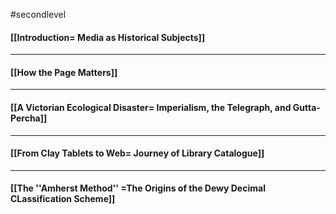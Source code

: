 #secondlevel 


#### [[Introduction= Media as Historical Subjects]]

--- 

#### [[How the Page Matters]]

--- 

#### [[A Victorian Ecological Disaster= Imperialism, the Telegraph, and Gutta-Percha]]

---

#### [[From Clay Tablets to Web= Journey of Library Catalogue]]

---

#### [[The ''Amherst Method'' =The Origins of the Dewy Decimal CLassification Scheme]]
